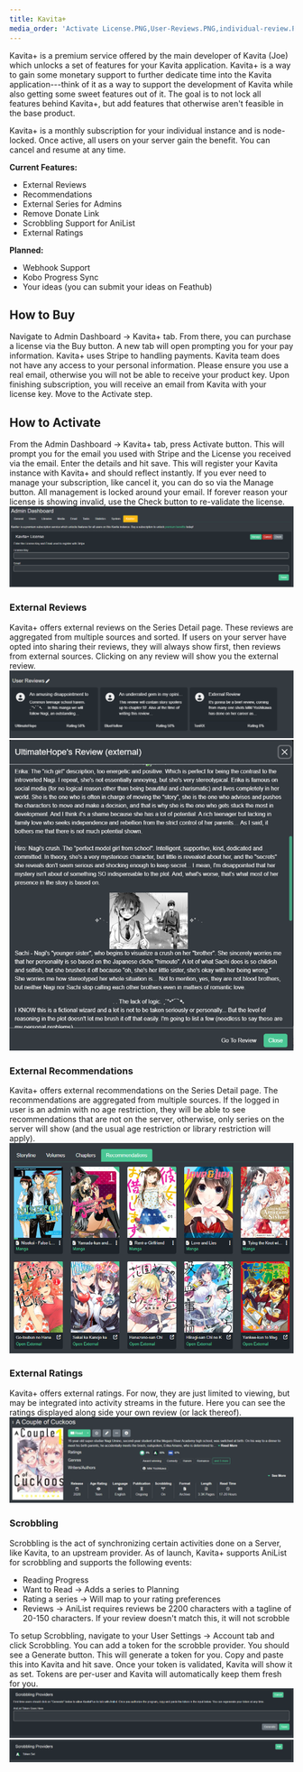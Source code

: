 ```yaml
---
title: Kavita+
media_order: 'Activate License.PNG,User-Reviews.PNG,individual-review.PNG,recommendations.PNG,external-reviews.PNG,edit-scrobbling.PNG,scrobbling-set.PNG'
---
```


Kavita+ is a premium service offered by the main developer of Kavita (Joe) which unlocks a set of features for your Kavita application. Kavita+ is a way to gain some monetary support to further dedicate time into the Kavita application---think of it as a way to support the development of Kavita while also getting some sweet features out of it. The goal is to not lock all features behind Kavita+, but add features that otherwise aren't feasible in the base product.

Kavita+ is a monthly subscription for your individual instance and is node-locked. Once active, all users on your server gain the benefit. You can cancel and resume at any time. 

**Current Features:**
- External Reviews
- Recommendations
- External Series for Admins
- Remove Donate Link
- Scrobbling Support for AniList
- External Ratings

**Planned:**
- Webhook Support
- Kobo Progress Sync
- Your ideas (you can submit your ideas on Feathub)

## How to Buy
Navigate to Admin Dashboard -> Kavita+ tab. From there, you can purchase a license via the Buy button. A new tab will open prompting you for your pay information. Kavita+ uses Stripe to handling payments. Kavita team does not have any access to your personal information. Please ensure you use a real email, otherwise you will not be able to receive your product key. Upon finishing subscription, you will receive an email from Kavita with your license key. Move to the Activate step.

## How to Activate
From the Admin Dashboard -> Kavita+ tab, press Activate button. This will prompt you for the email you used with Stripe and the License you received via the email. Enter the details and hit save. This will register your Kavita instance with Kavita+ and should reflect instantly. If you ever need to manage your subscription, like cancel it, you can do so via the Manage button. All management is locked around your email. If forever reason your license is showing invalid, use the Check button to re-validate the license.
![Activate%20License](Activate%20License.PNG "Activate%20License")

### External Reviews
Kavita+ offers external reviews on the Series Detail page. These reviews are aggregated from multiple sources and sorted. If users on your server have opted into sharing their reviews, they will always show first, then reviews from external sources. Clicking on any review will show you the external review.
![User-Reviews](User-Reviews.PNG "User-Reviews")
![individual-review](individual-review.PNG "individual-review")

### External Recommendations
Kavita+ offers external recommendations on the Series Detail page. The recommendations are aggregated from multiple sources. If the logged in user is an admin with no age restriction, they will be able to see recommendations that are not on the server, otherwise, only series on the server will show (and the usual age restriction or library restriction will apply). 
![recommendations](recommendations.PNG "recommendations")

### External Ratings
Kavita+ offers external ratings. For now, they are just limited to viewing, but may be integrated into activity streams in the future. Here you can see the ratings displayed along side your own review (or lack thereof).
![external-reviews](external-reviews.PNG "external-reviews")


### Scrobbling
Scrobbling is the act of synchronizing certain activities done on a Server, like Kavita, to an upstream provider. As of launch, Kavita+ supports AniList for scrobbling and supports the following events:
- Reading Progress
- Want to Read -> Adds a series to Planning
- Rating a series -> Will map to your rating preferences
- Reviews -> AniList requires reviews be 2200 characters with a tagline of 20-150 characters. If your review doesn't match this, it will not scrobble

To setup Scrobbling, navigate to your User Settings -> Account tab and click Scrobbling. You can add a token for the scrobble provider. You should see a Generate button. This will generate a token for you. Copy and paste this into Kavita and hit save. Once your token is validated, Kavita will show it as set. Tokens are per-user and Kavita will automatically keep them fresh for you. 
![edit-scrobbling](edit-scrobbling.PNG "edit-scrobbling")
![scrobbling-set](scrobbling-set.PNG "scrobbling-set")

